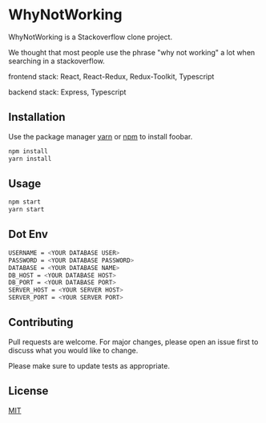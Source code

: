 # WhyNotWorking

WhyNotWorking is a Stackoverflow clone project.

We thought that most people use the phrase "why not working" a lot when searching in a stackoverflow.

frontend stack: React, React-Redux, Redux-Toolkit, Typescript

backend stack: Express, Typescript

## Installation

Use the package manager [yarn](https://yarnpkg.com/) or [npm](https://www.npmjs.com/) to install foobar.

```bash
npm install
yarn install
```

## Usage

```bash
npm start
yarn start
```

## Dot Env

```bash
USERNAME = <YOUR DATABASE USER>
PASSWORD = <YOUR DATABASE PASSWORD>
DATABASE = <YOUR DATABASE NAME>
DB_HOST = <YOUR DATABASE HOST>
DB_PORT = <YOUR DATABASE PORT>
SERVER_HOST = <YOUR SERVER HOST>
SERVER_PORT = <YOUR SERVER PORT>
```

## Contributing
Pull requests are welcome. For major changes, please open an issue first to discuss what you would like to change.

Please make sure to update tests as appropriate.

## License
[MIT](https://choosealicense.com/licenses/mit/)

